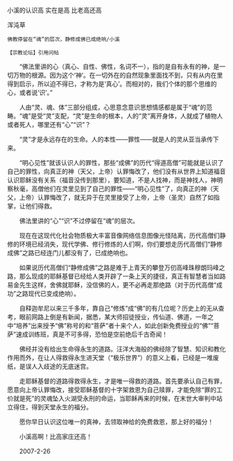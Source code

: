 小溪的认识高 实在是高 比老高还高

浑沌草


    佛教停留在“魂”的层次，静修成佛已成绝响/小溪

    【宗教论坛】引用问帖

　　“佛法里讲的心（真心、自性、佛性，名词不一），指的是自有永有的神，是一切万物的根源。因为这个‘神’。在一切外在的自然现象里面找不到，只有从内在里得到启示，所以迫不得已，才称为是‘真心’。而相对的，我们个体的那个思维的心，或者说‘识’。”

　　人由“灵、魂、体”三部分组成，心思意念意识思想情感都是属于“魂”的范畴。“魂”是受“灵”支配，“灵”是生命的根本，人的“灵”离开身体，人就成了植物人或者死人，哪里还有“心”“识”？

　　“灵”才是永远存在的生命。人的本性——罪性——就是人的灵从亚当承传下来。

　　“明心见性”就该认识人的罪性，那些“成佛”的历代“得道高僧”可能就是认识了自己的罪性，向真正的神（天父，上帝）认罪悔改了，他们没有从世界上知道福音认识耶稣没有关系（福音没传到那里），要知道，不是人找神，而是神找人，神明察秋毫，高僧他们在灵里见到了自己的罪性——“明心见性”了，向真正的神（天父，上帝）认罪悔改了，就无异于在灵里接受了上帝，上帝（圣灵）自然了如指掌，让他们得救。

　　佛法里讲的“心”“识”不过停留在“魂”的层次。

　　现在在这现代化社会物质极大丰富音像网络信息图像光怪陆离，历代高僧们静修的环境已经消失，现代学佛、修行修炼的人们啊，你们要想走历代高僧们“静修成佛”之路已经连门儿都没有了，已成绝响也。

　　如果说历代高僧们“静修成佛”之路是难于上青天的攀登万仞高峰珠穆朗玛峰之路，那么现成的耶稣基督已经给人类开辟了一条上天的捷径，真正有智慧者当如路易金先生这样，舍佛就耶稣，没信佛的人，更不必再走那绝路（对于历代高僧“成功”之路现代已变成绝响）。

　　自释迦牟尼以来三千多年，靠自己“修炼”成“佛”的有几位呢？历史上的无从查考，眼前网路上倒是有新闻，据悉，某大师招徒授业，传仙道、佛道，一年之中“培养”出来授予“佛”称号的和“菩萨”者十来个人，如此创新免费授业的“佛”“菩萨”速成训练班，真是不可多得，恐怕是空前绝后千古奇闻！

　　佛经并没有给出生命得永生的道路。汪洋大海般的佛经除了智慧、知识和教化作用而外，在让人得救得永生进天堂（“极乐世界”）的意义上看，已经是一堆废纸，是误人入歧途的无底迷宫。

　　走耶稣基督的道路得救得永生，才是唯一得救的道路。首先要承认自己有罪，愿意向上帝认罪悔改，接受耶稣基督的十字架救恩为自己赎罪，才能免除“罪的工价就是死”的灵魂坠入火湖受永刑的命运，当耶稣再来的时候，在末世大审判中站立得住，得到天堂永生的福分。

　　愿你早日认识这位唯一的真神，去领取神给的免费救恩，那上好的福分！

　　小溪高啊！比高家庄还高！

　　2007-2-26



